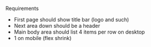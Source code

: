 Requirements

- First page should show title bar (logo and such)
- Next area down should be a header
- Main body area should list 4 items per row on desktop
- 1 on mobile (flex shrink)